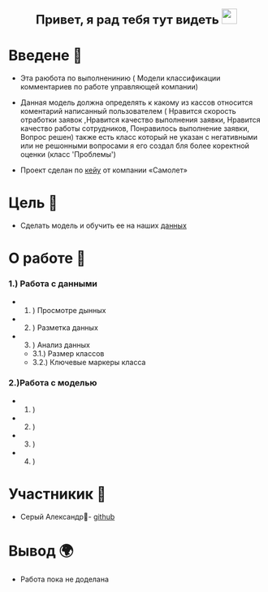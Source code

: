 <h1 align="center"><summary style="font-size: 24px;">Привет, я рад тебя тут видеть 
<img src="https://github.com/blackcater/blackcater/raw/main/images/Hi.gif" height="30"/></summary></h1>

# Введене 🐸
 - Эта раюбота по выполненинию ( Модели классификации комментариев по работе управляющей компании)

 - Данная модель должна определять к какому из кассов относится коментарий написанный пользователем ( Нравится скорость отработки заявок ,Нравится качество выполнения заявки, Нравится качество работы сотрудников, Понравилось выполнение заявки, Вопрос решен) также есть класс который не указан с негативными или не решонными вопросами я его создал бля более коректной оценки (класс 'Проблемы')

 - Проект сделан по <a href="https://github.com/Sr123Saha/4_intensiv_4/Кейс.pdf" target="_blank">кейу</a> от компании «Самолет»
<h1> </h1>


# Цель 🐛
 - Сделать модель и обучить ее на наших <a href="https://github.com/Sr123Saha/4_intensiv_4" target="_blank">данных</a>
<h1> </h1>

# О работе 🐌
 ### 1.) Работа с данными
 - 1. ) Просмотре дынных 
 - 2. ) Разметка данных
 - 3. ) Анализ данных
   - 3.1.) Размер классов
    - 3.2.) Ключевые маркеры класса
 ### 2.)Работа с моделью
 - 1. )
 - 2. )
 - 3. )
 - 4. )

# Участникик 🦞

- Серый Александр🍞-  [github](https://github.com/Sr123Saha)
 <h1></h1>

# Вывод 🌍
 - Работа пока не доделана

